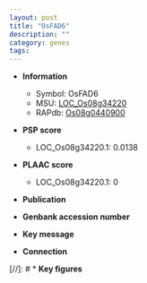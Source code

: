 ```yaml
---
layout: post
title: "OsFAD6"
description: ""
category: genes
tags: 
---
```


* **Information**  
    + Symbol: OsFAD6  
    + MSU: [LOC_Os08g34220](http://rice.plantbiology.msu.edu/cgi-bin/ORF_infopage.cgi?orf=LOC_Os08g34220)  
    + RAPdb: [Os08g0440900](http://rapdb.dna.affrc.go.jp/viewer/gbrowse_details/irgsp1?name=Os08g0440900)  

* **PSP score**  
    + LOC_Os08g34220.1: 0.0138 

* **PLAAC score**  
    + LOC_Os08g34220.1: 0 

* **Publication**  

* **Genbank accession number**  

* **Key message**  

* **Connection**  

[//]: # * **Key figures**  


